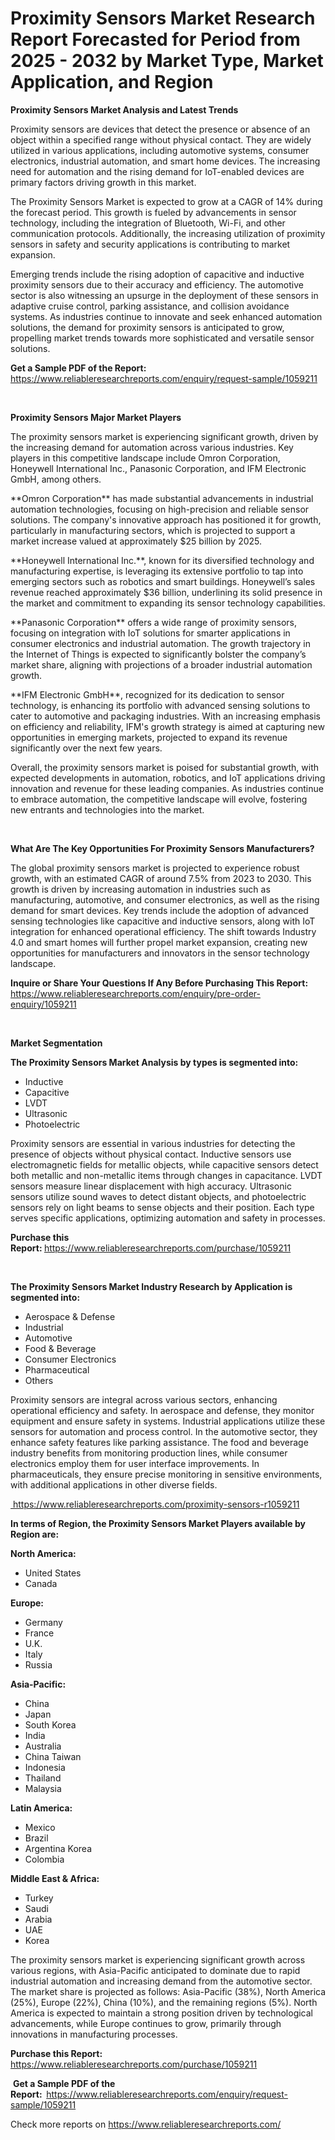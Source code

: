 <p><h1>Proximity Sensors Market Research Report Forecasted for Period from 2025 -  2032 by Market Type, Market Application, and Region</h1></p><p><strong>Proximity Sensors Market Analysis and Latest Trends</strong></p>
<p><p>Proximity sensors are devices that detect the presence or absence of an object within a specified range without physical contact. They are widely utilized in various applications, including automotive systems, consumer electronics, industrial automation, and smart home devices. The increasing need for automation and the rising demand for IoT-enabled devices are primary factors driving growth in this market.</p><p>The Proximity Sensors Market is expected to grow at a CAGR of 14% during the forecast period. This growth is fueled by advancements in sensor technology, including the integration of Bluetooth, Wi-Fi, and other communication protocols. Additionally, the increasing utilization of proximity sensors in safety and security applications is contributing to market expansion. </p><p>Emerging trends include the rising adoption of capacitive and inductive proximity sensors due to their accuracy and efficiency. The automotive sector is also witnessing an upsurge in the deployment of these sensors in adaptive cruise control, parking assistance, and collision avoidance systems. As industries continue to innovate and seek enhanced automation solutions, the demand for proximity sensors is anticipated to grow, propelling market trends towards more sophisticated and versatile sensor solutions.</p></p>
<p><strong>Get a Sample PDF of the Report:&nbsp;</strong> <a href="https://www.reliableresearchreports.com/enquiry/request-sample/1059211?utm_campaign=2030&utm_medium=2&utm_source=Github&utm_content=ia&utm_term=06042025&utm_id=proximity-sensors">https://www.reliableresearchreports.com/enquiry/request-sample/1059211</a></p>
<p>&nbsp;</p>
<p><strong>Proximity Sensors Major Market Players</strong></p>
<p><p>The proximity sensors market is experiencing significant growth, driven by the increasing demand for automation across various industries. Key players in this competitive landscape include Omron Corporation, Honeywell International Inc., Panasonic Corporation, and IFM Electronic GmbH, among others.</p><p>**Omron Corporation** has made substantial advancements in industrial automation technologies, focusing on high-precision and reliable sensor solutions. The company's innovative approach has positioned it for growth, particularly in manufacturing sectors, which is projected to support a market increase valued at approximately $25 billion by 2025. </p><p>**Honeywell International Inc.**, known for its diversified technology and manufacturing expertise, is leveraging its extensive portfolio to tap into emerging sectors such as robotics and smart buildings. Honeywell’s sales revenue reached approximately $36 billion, underlining its solid presence in the market and commitment to expanding its sensor technology capabilities.</p><p>**Panasonic Corporation** offers a wide range of proximity sensors, focusing on integration with IoT solutions for smarter applications in consumer electronics and industrial automation. The growth trajectory in the Internet of Things is expected to significantly bolster the company’s market share, aligning with projections of a broader industrial automation growth.</p><p>**IFM Electronic GmbH**, recognized for its dedication to sensor technology, is enhancing its portfolio with advanced sensing solutions to cater to automotive and packaging industries. With an increasing emphasis on efficiency and reliability, IFM's growth strategy is aimed at capturing new opportunities in emerging markets, projected to expand its revenue significantly over the next few years.</p><p>Overall, the proximity sensors market is poised for substantial growth, with expected developments in automation, robotics, and IoT applications driving innovation and revenue for these leading companies. As industries continue to embrace automation, the competitive landscape will evolve, fostering new entrants and technologies into the market.</p></p>
<p>&nbsp;</p>
<p><strong>What Are The Key Opportunities For Proximity Sensors Manufacturers?</strong></p>
<p><p>The global proximity sensors market is projected to experience robust growth, with an estimated CAGR of around 7.5% from 2023 to 2030. This growth is driven by increasing automation in industries such as manufacturing, automotive, and consumer electronics, as well as the rising demand for smart devices. Key trends include the adoption of advanced sensing technologies like capacitive and inductive sensors, along with IoT integration for enhanced operational efficiency. The shift towards Industry 4.0 and smart homes will further propel market expansion, creating new opportunities for manufacturers and innovators in the sensor technology landscape.</p></p>
<p><strong>Inquire or Share Your Questions If Any Before Purchasing This Report:</strong> <a href="https://www.reliableresearchreports.com/enquiry/pre-order-enquiry/1059211?utm_campaign=2030&utm_medium=2&utm_source=Github&utm_content=ia&utm_term=06042025&utm_id=proximity-sensors">https://www.reliableresearchreports.com/enquiry/pre-order-enquiry/1059211</a></p>
<p>&nbsp;</p>
<p><strong>Market Segmentation</strong></p>
<p><strong>The Proximity Sensors Market Analysis by types is segmented into:</strong></p>
<p><ul><li>Inductive</li><li>Capacitive</li><li>LVDT</li><li>Ultrasonic</li><li>Photoelectric</li></ul></p>
<p><p>Proximity sensors are essential in various industries for detecting the presence of objects without physical contact. Inductive sensors use electromagnetic fields for metallic objects, while capacitive sensors detect both metallic and non-metallic items through changes in capacitance. LVDT sensors measure linear displacement with high accuracy. Ultrasonic sensors utilize sound waves to detect distant objects, and photoelectric sensors rely on light beams to sense objects and their position. Each type serves specific applications, optimizing automation and safety in processes.</p></p>
<p><strong>Purchase this Report:&nbsp;</strong><a href="https://www.reliableresearchreports.com/purchase/1059211?utm_campaign=2030&utm_medium=2&utm_source=Github&utm_content=ia&utm_term=06042025&utm_id=proximity-sensors">https://www.reliableresearchreports.com/purchase/1059211</a></p>
<p>&nbsp;</p>
<p><strong>The Proximity Sensors Market Industry Research by Application is segmented into:</strong></p>
<p><ul><li>Aerospace & Defense</li><li>Industrial</li><li>Automotive</li><li>Food & Beverage</li><li>Consumer Electronics</li><li>Pharmaceutical</li><li>Others</li></ul></p>
<p><p>Proximity sensors are integral across various sectors, enhancing operational efficiency and safety. In aerospace and defense, they monitor equipment and ensure safety in systems. Industrial applications utilize these sensors for automation and process control. In the automotive sector, they enhance safety features like parking assistance. The food and beverage industry benefits from monitoring production lines, while consumer electronics employ them for user interface improvements. In pharmaceuticals, they ensure precise monitoring in sensitive environments, with additional applications in other diverse fields.</p></p>
<p><a href="https://www.reliableresearchreports.com/proximity-sensors-r1059211?utm_campaign=2030&utm_medium=2&utm_source=Github&utm_content=ia&utm_term=06042025&utm_id=proximity-sensors">&nbsp;https://www.reliableresearchreports.com/proximity-sensors-r1059211</a></p>
<p><strong>In terms of Region, the Proximity Sensors Market Players available by Region are:</strong></p>
<p>
    <p> <strong> North America: </strong>
        <ul>
            <li>United States</li>
            <li>Canada</li>
        </ul>
        </p> 
    <p> <strong> Europe: </strong>
        <ul>
            <li>Germany</li>
            <li>France</li>
            <li>U.K.</li>
            <li>Italy</li>
            <li>Russia</li>
        </ul>
        </p> 
    <p> <strong> Asia-Pacific: </strong>
        <ul>
            <li>China</li>
            <li>Japan</li>
            <li>South Korea</li>
            <li>India</li>
            <li>Australia</li>
            <li>China Taiwan</li>
            <li>Indonesia</li>
            <li>Thailand</li>
            <li>Malaysia</li>
        </ul>
        </p> 
    <p> <strong> Latin America: </strong>
        <ul>
            <li>Mexico</li>
            <li>Brazil</li>
            <li>Argentina Korea</li>
            <li>Colombia</li>
        </ul>
        </p> 
    <p> <strong> Middle East & Africa: </strong>
        <ul>
            <li>Turkey</li>
            <li>Saudi</li>
            <li>Arabia</li>
            <li>UAE</li>
            <li>Korea</li>
        </ul>
    </p>
    </p>
<p><p>The proximity sensors market is experiencing significant growth across various regions, with Asia-Pacific anticipated to dominate due to rapid industrial automation and increasing demand from the automotive sector. The market share is projected as follows: Asia-Pacific (38%), North America (25%), Europe (22%), China (10%), and the remaining regions (5%). North America is expected to maintain a strong position driven by technological advancements, while Europe continues to grow, primarily through innovations in manufacturing processes.</p></p>
<p><strong>Purchase this Report: </strong><a href="https://www.reliableresearchreports.com/purchase/1059211?utm_campaign=2030&utm_medium=2&utm_source=Github&utm_content=ia&utm_term=06042025&utm_id=proximity-sensors">https://www.reliableresearchreports.com/purchase/1059211</a></p>
<p>&nbsp;<strong>Get a Sample PDF of the Report:&nbsp;&nbsp;</strong><a href="https://www.reliableresearchreports.com/enquiry/request-sample/1059211?utm_campaign=2030&utm_medium=2&utm_source=Github&utm_content=ia&utm_term=06042025&utm_id=proximity-sensors">https://www.reliableresearchreports.com/enquiry/request-sample/1059211</a></p>
<p><strong></strong></p>
<p>Check more reports on <a href="https://www.reliableresearchreports.com/?utm_campaign=2030&utm_medium=2&utm_source=Github&utm_content=ia&utm_term=06042025&utm_id=proximity-sensors">https://www.reliableresearchreports.com/</a></p>
